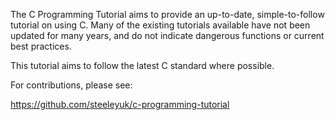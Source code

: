 The C Programming Tutorial aims to provide an up-to-date, simple-to-follow
tutorial on using C. Many of the existing tutorials available have not been
updated for many years, and do not indicate dangerous functions or current best
practices.

This tutorial aims to follow the latest C standard where possible.

For contributions, please see:

  https://github.com/steeleyuk/c-programming-tutorial
